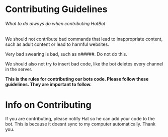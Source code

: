 # Contributing Guidelines
###### What to do always do when contributing HatBot

We should not contribute bad commands that lead to inappropriate content, such as adult content or lead to harmful websites.

Very bad swearing is bad, such as n#####. Do not do this.

We should also not try to insert bad code, like the bot deletes every channel in the server.

**This is the rules for contributing our bots code. Please follow these guidelines. They are important to follow.**

# Info on Contributing

If you are contributing, please notify Hat so he can add your code to the bot. This is because it doesnt sync to my computer automatically. Thank you.
